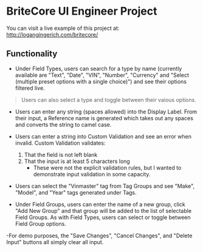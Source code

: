# BriteCore UI Engineer Project

You can visit a live example of this project at: http://logangingerich.com/britecore/

## Functionality

- Under Field Types, users can search for a type by name (currently available are "Text", "Date", "VIN", "Number", "Currency" and "Select (multiple preset options with a single choice)") and see their options filtered live.
> Users can also select a type and toggle between their vaious options.

- Users can enter any string (spaces allowed) into the Display Label. From their input, a Reference name is generated which takes out any spaces and converts the string to camel case.

- Users can enter a string into Custom Validation and see an error when invalid. Custom Validation validates:
	1. That the field is not left blank
	2. That the input is at least 5 characters long
		* These were not the explicit validation rules, but I wanted to demonstrate input validation in some capacity.

- Users can select the "Vinmaster" tag from Tag Groups and see "Make", "Model", and "Year" tags generated under Tags.

- Under Field Groups, users can enter the name of a new group, click "Add New Group" and that group will be added to the list of selectable Field Groups.  As with Field Types, users can select or toggle between Field Group options.

-For demo purposes, the "Save Changes", "Cancel Changes", and "Delete Input" buttons all simply clear all input.